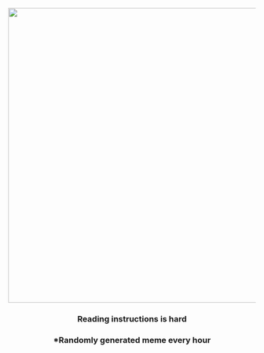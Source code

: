 <p align="center">
        <img src="https://i.redd.it/0jb3v632tb991.jpg" width="600" height="600">
        </p>
        <h3 align="center">Reading instructions is hard</h3>
        <h3 align="center">*Randomly generated meme every hour</h3>
    